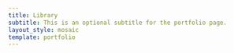 ```yaml
---
title: Library
subtitle: This is an optional subtitle for the portfolio page.
layout_style: mosaic
template: portfolio
---
```

